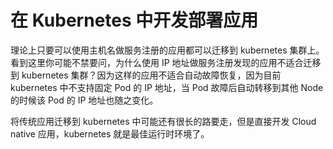 # 在 Kubernetes 中开发部署应用

理论上只要可以使用主机名做服务注册的应用都可以迁移到 kubernetes 集群上。看到这里你可能不禁要问，为什么使用 IP 地址做服务注册发现的应用不适合迁移到 kubernetes 集群？因为这样的应用不适合自动故障恢复，因为目前 kubernetes 中不支持固定 Pod 的 IP 地址，当 Pod 故障后自动转移到其他 Node 的时候该 Pod 的 IP 地址也随之变化。

将传统应用迁移到 kubernetes 中可能还有很长的路要走，但是直接开发 Cloud native 应用，kubernetes 就是最佳运行时环境了。

